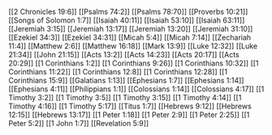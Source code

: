 [[2 Chronicles 19:6]]
[[Psalms 74:2]]
[[Psalms 78:70]]
[[Proverbs 10:21]]
[[Songs of Solomon 1:7]]
[[Isaiah 40:11]]
[[Isaiah 53:10]]
[[Isaiah 63:11]]
[[Jeremiah 3:15]]
[[Jeremiah 13:17]]
[[Jeremiah 13:20]]
[[Jeremiah 31:10]]
[[Ezekiel 34:3]]
[[Ezekiel 34:31]]
[[Micah 5:4]]
[[Micah 7:14]]
[[Zechariah 11:4]]
[[Matthew 2:6]]
[[Matthew 16:18]]
[[Mark 13:9]]
[[Luke 12:32]]
[[Luke 21:34]]
[[John 21:15]]
[[Acts 13:2]]
[[Acts 14:23]]
[[Acts 20:17]]
[[Acts 20:29]]
[[1 Corinthians 1:2]]
[[1 Corinthians 9:26]]
[[1 Corinthians 10:32]]
[[1 Corinthians 11:22]]
[[1 Corinthians 12:8]]
[[1 Corinthians 12:28]]
[[1 Corinthians 15:9]]
[[Galatians 1:13]]
[[Ephesians 1:7]]
[[Ephesians 1:14]]
[[Ephesians 4:11]]
[[Philippians 1:1]]
[[Colossians 1:14]]
[[Colossians 4:17]]
[[1 Timothy 3:2]]
[[1 Timothy 3:5]]
[[1 Timothy 3:15]]
[[1 Timothy 4:14]]
[[1 Timothy 4:16]]
[[1 Timothy 5:17]]
[[Titus 1:7]]
[[Hebrews 9:12]]
[[Hebrews 12:15]]
[[Hebrews 13:17]]
[[1 Peter 1:18]]
[[1 Peter 2:9]]
[[1 Peter 2:25]]
[[1 Peter 5:2]]
[[1 John 1:7]]
[[Revelation 5:9]]
